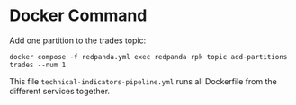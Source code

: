 # Docker Command

Add one partition to the trades topic:

    docker compose -f redpanda.yml exec redpanda rpk topic add-partitions trades --num 1

This file `technical-indicators-pipeline.yml` runs all Dockerfile from the different services together.
